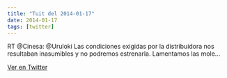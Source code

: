 ```yaml
---
title: "Tuit del 2014-01-17"
date: 2014-01-17
tags: [twitter]
---
```


RT @Cinesa: @Uruloki Las condiciones exigidas por la distribuidora nos resultaban inasumibles y no podremos estrenarla. Lamentamos las mole…



[Ver en Twitter](https://twitter.com/i/web/status/424162251009183745)
